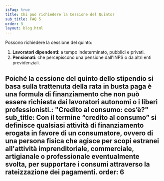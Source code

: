 ```yaml
---
isFaq: true
title: Chi può richiedere la Cessione del Quinto?
sub_title: FAQ 5
order: 5
layout: blog.html
---
```


Possono richiedere la cessione del quinto:

1. **Lavoratori dipendenti**: a tempo indeterminato, pubblici e privati.
2. **Pensionati**: che percepiscono una pensione dall'INPS o da altri enti previdenziali.

Poiché la cessione del quinto dello stipendio si basa sulla trattenuta della rata in busta paga è una formula di finanziamento che non può essere richiesta dai lavoratori autonomi o i liberi professionisti.: "Credito al consumo: cos’è?"
sub_title: Con il termine “credito al consumo” si definisce qualsiasi attività
  di finanziamento erogata in favore di un consumatore, ovvero di una persona
  fisica che agisce per scopi estranei all'attività imprenditoriale,
  commerciale, artigianale o professionale eventualmente svolta, per supportare
  i consumi attraverso la rateizzazione dei pagamenti.
order: 6
---

